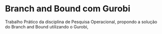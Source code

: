 # Branch and Bound com Gurobi
Trabalho Prático da disciplina de Pesquisa Operacional, propondo a solução do Branch and Bound utilizando o Gurobi,
